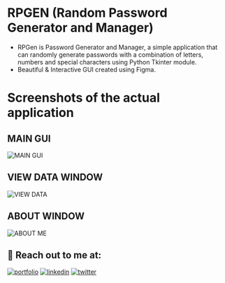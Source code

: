 
# RPGEN (Random Password Generator and Manager)

- RPGen is Password Generator and Manager, a simple application that can randomly generate passwords with a combination of letters, numbers and special characters using Python Tkinter module. 
- Beautiful & Interactive GUI created using Figma.

# Screenshots of the actual application

## MAIN GUI

![MAIN GUI](https://www.codechefmuj.com/rpgen/2022-08-08%2022_59_01-RPGen%20Password%20Manager.jpg)

## VIEW DATA WINDOW

![VIEW DATA](https://www.codechefmuj.com/rpgen/2022-08-09%2015_21_41-Saved%20Credentials.jpg)

## ABOUT WINDOW

![ABOUT ME](https://www.codechefmuj.com/rpgen/2022-08-09%2015_22_05-About%20Developer.jpg)
## 🔗 Reach out to me at:
[![portfolio](https://img.shields.io/badge/my_portfolio-000?style=for-the-badge&logo=ko-fi&logoColor=white)](https://www.sameerchauhan.in)
[![linkedin](https://img.shields.io/badge/linkedin-0A66C2?style=for-the-badge&logo=linkedin&logoColor=white)](https://www.linkedin.com/in/cbsameer/)
[![twitter](https://img.shields.io/badge/twitter-1DA1F2?style=for-the-badge&logo=twitter&logoColor=white)](https://twitter.com/samunicode)

